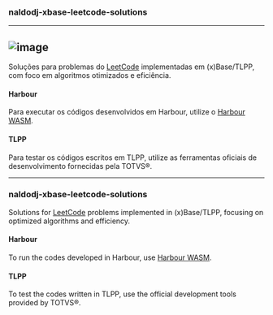 ### naldodj-xbase-leetcode-solutions  
---
![image](https://github.com/user-attachments/assets/0001871c-f1e4-4a6e-b54c-f7f6e279cd53)
---

Soluções para problemas do [LeetCode](https://leetcode.com/problemset/) implementadas em (x)Base/TLPP, com foco em algoritmos otimizados e eficiência.  

#### Harbour  
Para executar os códigos desenvolvidos em Harbour, utilize o [Harbour WASM](https://fivetechsoft.github.io/harbour_wasm/).  

#### TLPP  
Para testar os códigos escritos em TLPP, utilize as ferramentas oficiais de desenvolvimento fornecidas pela TOTVS®.  

---

### naldodj-xbase-leetcode-solutions  

Solutions for [LeetCode](https://leetcode.com/problemset/) problems implemented in (x)Base/TLPP, focusing on optimized algorithms and efficiency.  

#### Harbour  
To run the codes developed in Harbour, use [Harbour WASM](https://fivetechsoft.github.io/harbour_wasm/).  

#### TLPP  
To test the codes written in TLPP, use the official development tools provided by TOTVS®.  
